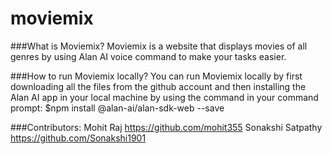 # moviemix

###What is Moviemix?
Moviemix is a website that displays movies of all genres by using Alan AI voice command to make your tasks easier.

###How to run Moviemix locally?
You can run Moviemix locally by first downloading all the files from the github account and then installing the Alan AI app in your local machine by using the command in your command prompt: $npm install @alan-ai/alan-sdk-web --save

###Contributors:
Mohit Raj  https://github.com/mohit355
Sonakshi Satpathy  https://github.com/Sonakshi1901
